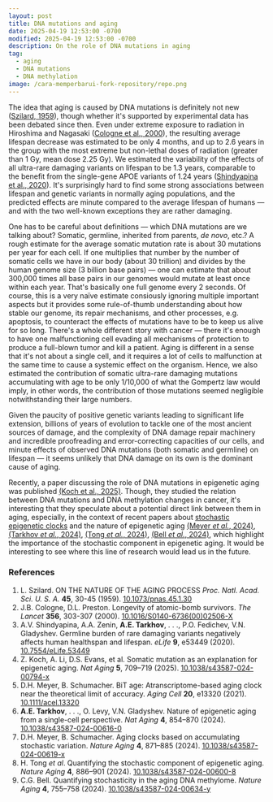 ```yaml
---
layout: post
title: DNA mutations and aging
date: 2025-04-19 12:53:00 -0700
modified: 2025-04-19 12:53:00 -0700
description: On the role of DNA mutations in aging
tag:
  - aging
  - DNA mutations
  - DNA methylation
image: /cara-memperbarui-fork-repository/repo.png
---
```


The idea that aging is caused by DNA mutations is definitely not new ([Szilard, 1959](https://www.pnas.org/doi/10.1073/pnas.45.1.30?url_ver=Z39.88-2003&rfr_id=ori:rid:crossref.org&rfr_dat=cr_pub%20%200pubmed)), though whether it's supported by experimental data has been debated since then. Even under extreme exposure to radiation in Hiroshima and Nagasaki ([Cologne et al., 2000](https://www.thelancet.com/journals/lancet/article/PIIS0140-6736(00)02506-X/abstract)), the resulting average lifespan decrease was estimated to be only 4 months, and up to 2.6 years in the group with the most extreme but non-lethal doses of radiation (greater than 1 Gy, mean dose 2.25 Gy). We estimated the variability of the effects of all ultra-rare damaging variants on lifespan to be 1.3 years, comparable to the benefit from the single-gene APOE variants of 1.24 years ([Shindyapina et al., 2020](https://doi.org/10.7554/eLife.53449)). It's surprisingly hard to find some strong associations between lifespan and genetic variants in normally aging populations, and the predicted effects are minute compared to the average lifespan of humans — and with the two well-known exceptions they are rather damaging.

One has to be careful about definitions — which DNA mutations are we talking about? Somatic, germline, inherited from parents, *de novo*, etc.? A rough estimate for the average somatic mutation rate is about 30 mutations per year for each cell. If one multiplies that number by the number of somatic cells we have in our body (about 30 trillion) and divides by the human genome size (3 billion base pairs) — one can estimate that about 300,000 times all base pairs in our genomes would mutate at least once within each year. That's basically one full genome every 2 seconds. Of course, this is a very naïve estimate consiously ignoring multiple important aspects but it provides some rule-of-thumb understanding about how stable our genome, its repair mechanisms, and other processes, e.g. apoptosis, to counteract the effects of mutations have to be to keep us alive for so long. There's a whole different story with cancer — there it's enough to have one malfunctioning cell evading all mechanisms of protection to produce a full-blown tumor and kill a patient. Aging is different in a sense that it's not about a single cell, and it requires a lot of cells to malfunction at the same time to cause a systemic effect on the organism. Hence, we also estimated the contribution of somatic ultra-rare damaging mutations accumulating with age to be only 1/10,000 of what the Gompertz law would imply, in other words, the contribution of those mutations seemed negligible notwithstanding their large numbers. 

Given the paucity of positive genetic variants leading to significant life extension, billions of years of evolution to tackle one of the most ancient sources of damage, and the complexity of DNA damage repair machinery and incredible proofreading and error-correcting capacities of our cells, and minute effects of observed DNA mutations (both somatic and germline) on lifespan — it seems unlikely that DNA damage on its own is the dominant cause of aging. 

Recently, a paper discussing the role of DNA mutations in epigenetic aging was published [(Koch et al., 2025)](https://doi.org/10.1038/s43587-024-00794-x). Though, they studied the relation between DNA mutations and DNA methylation changes in cancer, it's interesting that they speculate about a potential direct link between them in aging, especially, in the context of recent papers about [stochastic epigenetic clocks](/temporal-scaling-of-aging/) and the nature of epigenetic aging [(Meyer *et al.*, 2024)](https://doi.org/10.1038/s43587-024-00619-x), [(Tarkhov *et al.*, 2024)](https://doi.org/10.1038/s43587-024-00616-0), [(Tong *et al.*, 2024)](https://doi.org/10.1038/s43587-024-00600-8), [(Bell *et al.*, 2024)](https://doi.org/10.1038/s43587-024-00634-y), which highlight the importance of the stochastic component in epigenetic aging. It would be interesting to see where this line of research would lead us in the future.

### References

1. L. Szilard. ON THE NATURE OF THE AGING PROCESS *Proc. Natl. Acad. Sci. U. S. A.* **45**, 30-45 (1959). [10.1073/pnas.45.1.30](https://www.pnas.org/doi/10.1073/pnas.45.1.30?url_ver=Z39.88-2003&rfr_id=ori:rid:crossref.org&rfr_dat=cr_pub%20%200pubmed)
2. J.B. Cologne, D.L. Preston. Longevity of atomic-bomb survivors. *The Lancet* **356**, 303-307 (2000). [10.1016/S0140-6736(00)02506-X](https://www.thelancet.com/journals/lancet/article/PIIS0140-6736(00)02506-X/abstract)
3. A.V. Shindyapina, A.A. Zenin, **A.E. Tarkhov**, \. \. \., P.O. Fedichev, V.N. Gladyshev. Germline burden of rare damaging variants negatively affects human healthspan and lifespan. *eLife* **9**, e53449 (2020). [10.7554/eLife.53449](https://doi.org/10.7554/eLife.53449)
4. Z. Koch, A. Li, D.S. Evans, et al. Somatic mutation as an explanation for epigenetic aging. *Nat Aging* **5**, 709–719 (2025). [10.1038/s43587-024-00794-x](https://doi.org/10.1038/s43587-024-00794-x)
5. D.H. Meyer, B. Schumacher. BiT age: Atranscriptome-based aging clock near the theoretical limit of accuracy. *Aging Cell* **20**, e13320 (2021). [10.1111/acel.13320](https://doi.org/10.1111/acel.13320)
6. **A.E. Tarkhov**, \. \. \., O. Levy, V.N. Gladyshev. Nature of epigenetic aging from a single-cell perspective. *Nat Aging* **4**, 854–870 (2024). [10.1038/s43587-024-00616-0](https://doi.org/10.1038/s43587-024-00616-0)
7. D.H. Meyer, B. Schumacher. Aging clocks based on accumulating stochastic variation. *Nature Aging* **4**, 871–885 (2024). [10.1038/s43587-024-00619-x](https://doi.org/10.1038/s43587-024-00619-x)
8. H. Tong *et al*. Quantifying the stochastic component of epigenetic aging. *Nature Aging* **4**, 886–901 (2024). [10.1038/s43587-024-00600-8](https://doi.org/10.1038/s43587-024-00600-8)
9. C.G. Bell. Quantifying stochasticity in the aging DNA methylome. *Nature Aging* **4**, 755–758 (2024). [10.1038/s43587-024-00634-y](https://doi.org/10.1038/s43587-024-00634-y)
